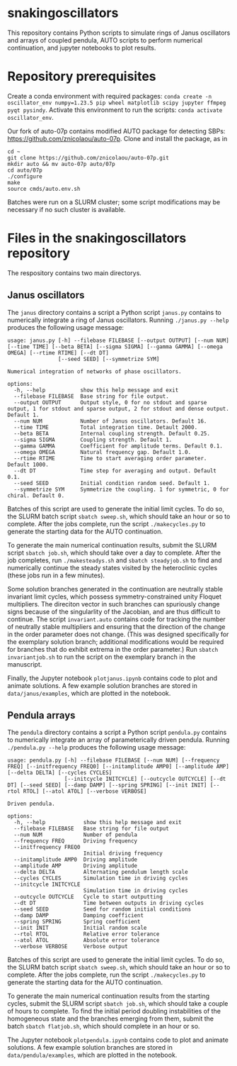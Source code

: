 # snakingoscillators
This repository contains Python scripts to simulate rings of Janus oscillators and arrays of coupled pendula, AUTO scripts to perform numerical continuation, and jupyter notebooks to plot results.

# Repository prerequisites 
Create a conda environment with required packages:
`conda create -n oscillator_env numpy=1.23.5 pip wheel matplotlib scipy jupyter ffmpeg pyqt pysindy`.  Activate this environment to run the scripts: `conda activate oscillator_env`. 

Our fork of auto-07p contains modified AUTO package for detecting SBPs: https://github.com/znicolaou/auto-07p. Clone and install the package, as in
```
cd ~
git clone https://github.com/znicolaou/auto-07p.git
mkdir auto && mv auto-07p auto/07p
cd auto/07p
./configure
make
source cmds/auto.env.sh
```
Batches were run on a SLURM cluster; some script modifications may be necessary if no such cluster is available.

# Files in the snakingoscillators repository
The respository contains two main directorys.

## Janus oscillators
The `janus` directory contains a script a Python script `janus.py` contains to numerically integrate a ring of Janus oscillators. Running `./janus.py --help` produces the following usage message:
```
usage: janus.py [-h] --filebase FILEBASE [--output OUTPUT] [--num NUM] [--time TIME] [--beta BETA] [--sigma SIGMA] [--gamma GAMMA] [--omega OMEGA] [--rtime RTIME] [--dt DT]
                [--seed SEED] [--symmetrize SYM]

Numerical integration of networks of phase oscillators.

options:
  -h, --help           show this help message and exit
  --filebase FILEBASE  Base string for file output.
  --output OUTPUT      Output style, 0 for no stdout and sparse output, 1 for stdout and sparse output, 2 for stdout and dense output. Default 1.
  --num NUM            Number of Janus oscillators. Default 16.
  --time TIME          Total integration time. Detault 2000.
  --beta BETA          Internal coupling strength. Default 0.25.
  --sigma SIGMA        Coupling strength. Default 1.
  --gamma GAMMA        Coefficient for amplitude terms. Default 0.1.
  --omega OMEGA        Natural frequency gap. Default 1.0.
  --rtime RTIME        Time to start averaging order parameter. Default 1000.
  --dt DT              Time step for averaging and output. Default 0.1.
  --seed SEED          Initial condition random seed. Default 1.
  --symmetrize SYM     Symmetrize the coupling. 1 for symmetric, 0 for chiral. Default 0.
```

Batches of this script are used to generate the initial limit cycles. To do so, the SLURM batch script `sbatch sweep.sh`, which should take an hour or so to complete. After the jobs complete, run the script `./makecycles.py` to generate the starting data for the AUTO continuation. 

To generate the main numerical continuation results, submit the SLURM script `sbatch job.sh`, which should take over a day to complete. After the job completes, run `./makesteadys.sh` and `sbatch steadyjob.sh` to find and numerically continue the steady states visited by the heteroclinic cycles (these jobs run in a few minutes).  

Some solution branches generated in the continuation are neutrally stable invariant limit cycles, which possess symmetry-constrained unity Floquet multipliers. The direciton vector in such branches can spuriously change signs because of the singularlity of the Jacobian, and are thus difficult to continue. The script `invariant.auto` contains code for tracking the number of neutrally stable multipliers and ensuring that the direction of the change in the order parameter does not change. (This was designed specifically for the exemplary solution branch; additional modifications would be required for branches that do exhibit extrema in the order parameter.) Run `sbatch invariantjob.sh` to run the script on the exemplary branch in the manuscript. 

Finally, the Jupyter notebook `plotjanus.ipynb` contains code to plot and animate solutions. A few example solution branches are stored in `data/janus/examples`, which are plotted in the notebook.

## Pendula arrays
The `pendula` directory contains a script a Python script `pendula.py` contains to numerically integrate an array of parameterically driven pendula. Running `./pendula.py --help` produces the following usage message:
```
usage: pendula.py [-h] --filebase FILEBASE [--num NUM] [--frequency FREQ] [--initfrequency FREQ0] [--initamplitude AMP0] [--amplitude AMP] [--delta DELTA] [--cycles CYCLES]
                  [--initcycle INITCYCLE] [--outcycle OUTCYCLE] [--dt DT] [--seed SEED] [--damp DAMP] [--spring SPRING] [--init INIT] [--rtol RTOL] [--atol ATOL] [--verbose VERBOSE]

Driven pendula.

options:
  -h, --help            show this help message and exit
  --filebase FILEBASE   Base string for file output
  --num NUM             Number of pendula
  --frequency FREQ      Driving frequency
  --initfrequency FREQ0
                        Initial driving frequency
  --initamplitude AMP0  Driving amplitude
  --amplitude AMP       Driving amplitude
  --delta DELTA         Alternating pendulum length scale
  --cycles CYCLES       Simulation time in driving cycles
  --initcycle INITCYCLE
                        Simulation time in driving cycles
  --outcycle OUTCYCLE   Cycle to start outputting
  --dt DT               Time between outputs in driving cycles
  --seed SEED           Seed for random initial conditions
  --damp DAMP           Damping coefficient
  --spring SPRING       Spring coefficient
  --init INIT           Initial random scale
  --rtol RTOL           Relative error tolerance
  --atol ATOL           Absolute error tolerance
  --verbose VERBOSE     Verbose output
```

Batches of this script are used to generate the initial limit cycles. To do so, the SLURM batch script `sbatch sweep.sh`, which should take an hour or so to complete. After the jobs complete, run the script `./makecycles.py` to generate the starting data for the AUTO continuation. 

To generate the main numerical continuation results from the starting cycles, submit the SLURM script `sbatch job.sh`, which should take a couple of hours to complete. To find the initial period doubling instabilities of the homogeneous state and the branches emerging from them, submit the batch `sbatch flatjob.sh`, which should complete in an hour or so. 

The Jupyter notebook `plotpendula.ipynb` contains code to plot and animate solutions. A few example solution branches are stored in `data/pendula/examples`, which are plotted in the notebook.


